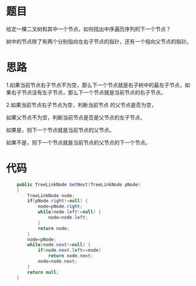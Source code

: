 # 题目

给定一棵二叉树和其中一个节点，如何找出中序遍历序列的下一个节点？

树中的节点除了有两个分别指向左右子节点的指针，还有一个指向父节点的指针。



#  思路

1.如果当前节点右子节点不为空，那么下一个节点就是右子树中的最左子节点，如果右子节点没有左子节点，那么下一个节点就是当前节点的右子节点。

2.如果当前节点右子节点为空，判断当前节点 的父节点是否为空，

如果父节点不为空，判断当前节点是否是父节点的左子节点，

如果是，则下一个节点就是当前节点的父节点。

如果不是，则下一个节点就是当前节点的父节点的下一个节点。



# 代码

```java
    public TreeLinkNode GetNext(TreeLinkNode pNode)
    {
        TreeLinkNode node;
        if(pNode.right!=null) {
            node=pNode.right;
            while(node.left!=null) {
                node=node.left;
            }
            return node;
        }
        node=pNode;
        while(node.next!=null) {
            if(node.next.left==node)
                return node.next;
            node=node.next;
        }
        return null;
    }
```

